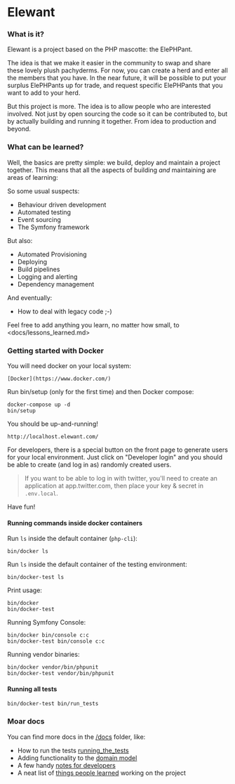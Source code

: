 # Elewant

### What is it?

Elewant is a project based on the PHP mascotte: the ElePHPant.

The idea is that we make it easier in the community to swap and share these lovely plush pachyderms.
For now, you can create a herd and enter all the members that you have. In the near future,
it will be possible to put your surplus ElePHPants up for trade, and request specific ElePHPants that
you want to add to your herd.

But this project is more. The idea is to allow people who are interested involved. Not just by open sourcing
the code so it can be contributed to, but by actually building and running it together. From idea to production
and beyond.

### What can be learned?

Well, the basics are pretty simple: we build, deploy and maintain a project together.
This means that all the aspects of building _and_ maintaining are areas of learning:

So some usual suspects:
- Behaviour driven development
- Automated testing
- Event sourcing
- The Symfony framework

But also:
- Automated Provisioning
- Deploying
- Build pipelines
- Logging and alerting
- Dependency management

And eventually:
- How to deal with legacy code ;-)

Feel free to add anything you learn, no matter how small, to <docs/lessons_learned.md>

### Getting started with Docker

You will need docker on your local system:

    [Docker](https://www.docker.com/)

Run bin/setup (only for the first time) and then Docker compose:

    docker-compose up -d
    bin/setup

You should be up-and-running!

    http://localhost.elewant.com/

For developers, there is a special button on the front page to generate users for your local environment.
Just click on "Developer login" and you should be able to create (and log in as) randomly created users.

> If you want to be able to log in with twitter, you'll need to create an application at app.twitter.com,
then place your key & secret in `.env.local`.

Have fun!


#### Running commands inside docker containers

Run `ls` inside the default container (`php-cli`):

    bin/docker ls

Run `ls` inside the default container of the testing environment:

    bin/docker-test ls

Print usage:

    bin/docker
    bin/docker-test

Running Symfony Console:

    bin/docker bin/console c:c
    bin/docker-test bin/console c:c

Running vendor binaries:

    bin/docker vendor/bin/phpunit
    bin/docker-test vendor/bin/phpunit

#### Running all tests

    bin/docker-test bin/run_tests


### Moar docs

You can find more docs in the [/docs](/docs) folder, like:

- How to run the tests [running_the_tests](/docs/running_the_tests.md)
- Adding functionality to the [domain model](/docs/adding_functionality_to_the_model.md)
- A few handy [notes for developers](/docs/notes_for_developers.md)
- A neat list of [things people learned](/docs/lessons_learned.md) working on the project
